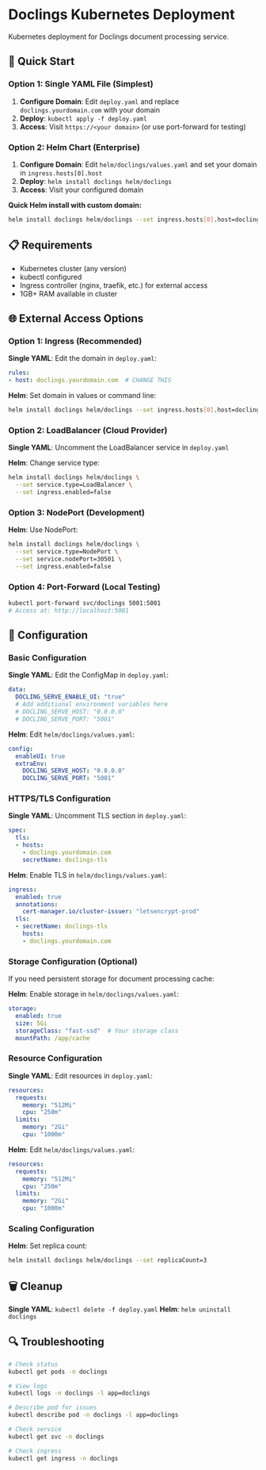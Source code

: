 # Doclings Kubernetes Deployment

Kubernetes deployment for Doclings document processing service.

## 🚀 Quick Start

### Option 1: Single YAML File (Simplest)

1. **Configure Domain**: Edit `deploy.yaml` and replace `doclings.yourdomain.com` with your domain
2. **Deploy**: `kubectl apply -f deploy.yaml`
3. **Access**: Visit `https://<your domain>` (or use port-forward for testing)

### Option 2: Helm Chart (Enterprise)

1. **Configure Domain**: Edit `helm/doclings/values.yaml` and set your domain in `ingress.hosts[0].host`
2. **Deploy**: `helm install doclings helm/doclings`
3. **Access**: Visit your configured domain

**Quick Helm install with custom domain:**
```bash
helm install doclings helm/doclings --set ingress.hosts[0].host=doclings.mydomain.com
```

## 📋 Requirements

- Kubernetes cluster (any version)
- kubectl configured
- Ingress controller (nginx, traefik, etc.) for external access
- 1GB+ RAM available in cluster

## 🌐 External Access Options

### Option 1: Ingress (Recommended)
**Single YAML**: Edit the domain in `deploy.yaml`:
```yaml
rules:
- host: doclings.yourdomain.com  # CHANGE THIS
```

**Helm**: Set domain in values or command line:
```bash
helm install doclings helm/doclings --set ingress.hosts[0].host=doclings.mydomain.com
```

### Option 2: LoadBalancer (Cloud Provider)
**Single YAML**: Uncomment the LoadBalancer service in `deploy.yaml`

**Helm**: Change service type:
```bash
helm install doclings helm/doclings \
  --set service.type=LoadBalancer \
  --set ingress.enabled=false
```

### Option 3: NodePort (Development)
**Helm**: Use NodePort:
```bash
helm install doclings helm/doclings \
  --set service.type=NodePort \
  --set service.nodePort=30501 \
  --set ingress.enabled=false
```

### Option 4: Port-Forward (Local Testing)
```bash
kubectl port-forward svc/doclings 5001:5001
# Access at: http://localhost:5001
```

## 🔧 Configuration

### Basic Configuration

**Single YAML**: Edit the ConfigMap in `deploy.yaml`:
```yaml
data:
  DOCLING_SERVE_ENABLE_UI: "true"
  # Add additional environment variables here
  # DOCLING_SERVE_HOST: "0.0.0.0"
  # DOCLING_SERVE_PORT: "5001"
```

**Helm**: Edit `helm/doclings/values.yaml`:
```yaml
config:
  enableUI: true
  extraEnv:
    DOCLING_SERVE_HOST: "0.0.0.0"
    DOCLING_SERVE_PORT: "5001"
```

### HTTPS/TLS Configuration

**Single YAML**: Uncomment TLS section in `deploy.yaml`:
```yaml
spec:
  tls:
  - hosts:
    - doclings.yourdomain.com
    secretName: doclings-tls
```

**Helm**: Enable TLS in `helm/doclings/values.yaml`:
```yaml
ingress:
  enabled: true
  annotations:
    cert-manager.io/cluster-issuer: "letsencrypt-prod"
  tls:
  - secretName: doclings-tls
    hosts:
    - doclings.yourdomain.com
```

### Storage Configuration (Optional)

If you need persistent storage for document processing cache:

**Helm**: Enable storage in `helm/doclings/values.yaml`:
```yaml
storage:
  enabled: true
  size: 5Gi
  storageClass: "fast-ssd"  # Your storage class
  mountPath: /app/cache
```

### Resource Configuration

**Single YAML**: Edit resources in `deploy.yaml`:
```yaml
resources:
  requests:
    memory: "512Mi"
    cpu: "250m"
  limits:
    memory: "2Gi"
    cpu: "1000m"
```

**Helm**: Edit `helm/doclings/values.yaml`:
```yaml
resources:
  requests:
    memory: "512Mi"
    cpu: "250m"
  limits:
    memory: "2Gi"
    cpu: "1000m"
```

### Scaling Configuration

**Helm**: Set replica count:
```bash
helm install doclings helm/doclings --set replicaCount=3
```

## 🗑️ Cleanup

**Single YAML**: `kubectl delete -f deploy.yaml`
**Helm**: `helm uninstall doclings`

## 🔍 Troubleshooting

```bash
# Check status
kubectl get pods -n doclings

# View logs
kubectl logs -n doclings -l app=doclings

# Describe pod for issues
kubectl describe pod -n doclings -l app=doclings

# Check service
kubectl get svc -n doclings

# Check ingress
kubectl get ingress -n doclings
```